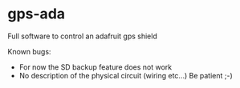 gps-ada
=======

Full software to control an adafruit gps shield

Known bugs:
- For now the SD backup feature does not work
- No description of the physical circuit (wiring etc...)
 Be patient ;-)